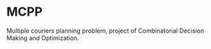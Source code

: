# MCPP
Multiple couriers planning problem, project of Combinatorial Decision Making and Optimization.
